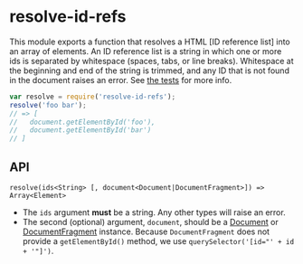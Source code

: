 # resolve-id-refs
This module exports a function that resolves a HTML [ID reference list] into an
array of elements. An ID reference list is a string in which one or more ids is
separated by whitespace (spaces, tabs, or line breaks). Whitespace at the
beginning and end of the string is trimmed, and any ID that is not found in the
document raises an error. See [the tests](test/) for more info.

```js
var resolve = require('resolve-id-refs');
resolve('foo bar');
// => [
//   document.getElementById('foo'),
//   document.getElementById('bar')
// ]
```

## API

```
resolve(ids<String> [, document<Document|DocumentFragment>]) => Array<Element>
```

* The `ids` argument **must** be a string. Any other types will raise an error.
* The second (optional) argument, `document`, should be a [Document] or
  [DocumentFragment] instance. Because `DocumentFragment` does not provide a
  `getElementById()` method, we use `querySelector('[id="' + id + '"]')`.

[Document]: https://developer.mozilla.org/en-US/docs/Web/API/Document
[DocumentFragment]: https://developer.mozilla.org/en-US/docs/Web/API/DocumentFragment
